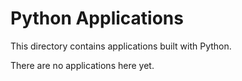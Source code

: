 # Python Applications

This directory contains applications built with Python.

There are no applications here yet.
